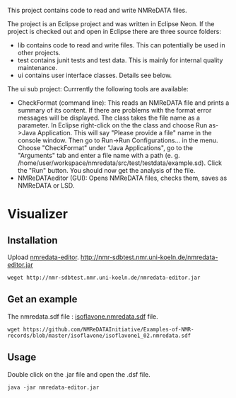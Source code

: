 This project contains code to read and write NMReDATA files.

The project is an Eclipse project and was written in Eclipse Neon. If the project is checked out and open in Eclipse there are three source folders:
- lib contains code to read and write files. This can potentially be used in other projects.
- test contains junit tests and test data. This is mainly for internal quality maintenance.
- ui contains user interface classes. Details see below.

The ui sub project:
Currrently the following tools are available:
- CheckFormat (command line): This reads an NMReDATA file and prints a summary of its content. If there are problems with the format error messages will be displayed.
The class takes the file name as a parameter. In Eclipse right-click on the the class and choose Run as->Java Application. This will say "Please provide a file" name in the console window. Then go to Run->Run Configurations... in the menu. Choose "CheckFormat" under "Java Applications", go to the "Arguments" tab and enter a file name with a path (e. g. /home/user/workspace/nmredata/src/test/testdata/example.sd). Click the "Run" button. You should now get the analysis of the file.
- NMReDATAeditor (GUI): Opens NMReDATA files, checks them, saves as NMReDATA or LSD.
# Visualizer

## Installation

Upload  [nmredata-editor](http://nmr-sdbtest.nmr.uni-koeln.de/nmredata-editor.jar).
http://nmr-sdbtest.nmr.uni-koeln.de/nmredata-editor.jar
```
weget http://nmr-sdbtest.nmr.uni-koeln.de/nmredata-editor.jar
```
## Get an example

The nmredata.sdf file : [isoflavone.nmredata.sdf](https://github.com/NMReDATAInitiative/Examples-of-NMR-records/blob/master/isoflavone/isoflavone1_02.nmredata.sdf
) file.
```
wget https://github.com/NMReDATAInitiative/Examples-of-NMR-records/blob/master/isoflavone/isoflavone1_02.nmredata.sdf
```
## Usage
Double click on the .jar file and open the .dsf file. 
```
java -jar nmredata-editor.jar
```
